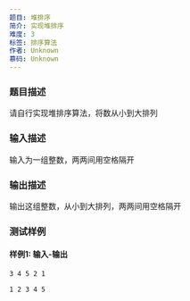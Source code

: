 ```yaml
---
题目: 堆排序
简介: 实现堆排序
难度: 3
标签: 排序算法
作者: Unknown
慕码: Unknown
---
```


### 题目描述

请自行实现堆排序算法，将数从小到大排列

### 输入描述

输入为一组整数，两两间用空格隔开

### 输出描述

输出这组整数，从小到大排列，两两间用空格隔开

### 测试样例

#### 样例1: 输入-输出

```
3 4 5 2 1
```

```
1 2 3 4 5
```

